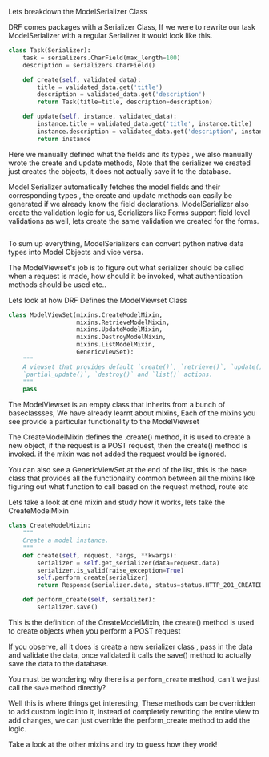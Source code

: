 Lets breakdown the ModelSerializer Class

DRF comes packages with a Serializer Class, If we were to rewrite our task ModelSerializer with a regular Serializer it would look like this.

```python
class Task(Serializer):
    task = serializers.CharField(max_length=100)
    description = serializers.CharField()

    def create(self, validated_data):
        title = validated_data.get('title')
        description = validated_data.get('description')
        return Task(title=title, description=description)

    def update(self, instance, validated_data):
        instance.title = validated_data.get('title', instance.title)
        instance.description = validated_data.get('description', instance.description)
        return instance
```

Here we manually defined what the fields and its types , we also manually wrote the create and update methods, Note that the serializer we created just creates the objects, it does not actually save it to the database.

Model Serializer automatically fetches the model fields and their corresponding types , the create and update methods can easily be generated if we already know the field declarations. ModelSerializer also create the validation logic for us, Serializers like Forms support field level validations as well, lets create the same validation we created for the forms.

```python

```

To sum up everything, ModelSerializers can convert python native data types into Model Objects and vice versa.

The ModelViewset's job is to figure out what serializer should be called when a request is made, how should it be invoked, what authentication methods should be used etc..

Lets look at how DRF Defines the ModelViewset Class

```python
class ModelViewSet(mixins.CreateModelMixin,
                   mixins.RetrieveModelMixin,
                   mixins.UpdateModelMixin,
                   mixins.DestroyModelMixin,
                   mixins.ListModelMixin,
                   GenericViewSet):
    """
    A viewset that provides default `create()`, `retrieve()`, `update()`,
    `partial_update()`, `destroy()` and `list()` actions.
    """
    pass
```

The ModelViewset is an empty class that inherits from a bunch of baseclassses, We have already learnt about mixins, Each of the mixins you see provide a particular functionality to the ModelViewset

The CreateModelMixin defines the .create() method, it is used to create a new object, if the request is a POST request, then the create() method is invoked. if the mixin was not added the request would be ignored.

You can also see a GenericViewSet at the end of the list, this is the base class that provides all the functionality common between all the mixins like figuring out what function to call based on the request method, route etc

Lets take a look at one mixin and study how it works, lets take the CreateModelMixin

```python
class CreateModelMixin:
    """
    Create a model instance.
    """
    def create(self, request, *args, **kwargs):
        serializer = self.get_serializer(data=request.data)
        serializer.is_valid(raise_exception=True)
        self.perform_create(serializer)
        return Response(serializer.data, status=status.HTTP_201_CREATED)

    def perform_create(self, serializer):
        serializer.save()
```

This is the definition of the CreateModelMixin, the create() method is used to create objects when you perform a POST request

If you observe, all it does is create a new serializer class , pass in the data and validate the data, once validated it calls the save() method to actually save the data to the database.

You must be wondering why there is a `perform_create` method, can't we just call the `save` method directly?

Well this is where things get interesting, These methods can be overridden to add custom logic into it, instead of completely rewriting the entire view to add changes, we can just override the perform_create method to add the logic.

Take a look at the other mixins and try to guess how they work!
